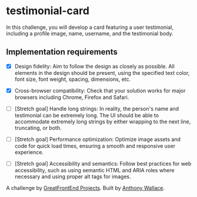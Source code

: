 # testimonial-card

In this challenge, you will develop a card featuring a user testimonial, including a profile image, name, username, and the testimonial body.

## Implementation requirements
- [x] Design fidelity: Aim to follow the design as closely as possible. All elements in the design should be present, using the specified text color, font size, font weight, spacing, dimensions, etc.
- [x] Cross-browser compatibility: Check that your solution works for major browsers including Chrome, Firefox and Safari.
- [ ] [Stretch goal] Handle long strings: In reality, the person's name and testimonial can be extremely long. The UI should be able to accommodate extremely long strings by either wrapping to the next line, truncating, or both.
- [ ] [Stretch goal] Performance optimization: Optimize image assets and code for quick load times, ensuring a smooth and responsive user experience.
- [ ] [Stretch goal] Accessibility and semantics: Follow best practices for web accessibility, such as using semantic HTML and ARIA roles where necessary and using proper alt tags for images.


A challenge by [GreatFrontEnd Projects](https://www.greatfrontend.com/projects?ref=challenges). Built by [Anthony Wallace](https://www.greatfrontend.com/projects/u/default).